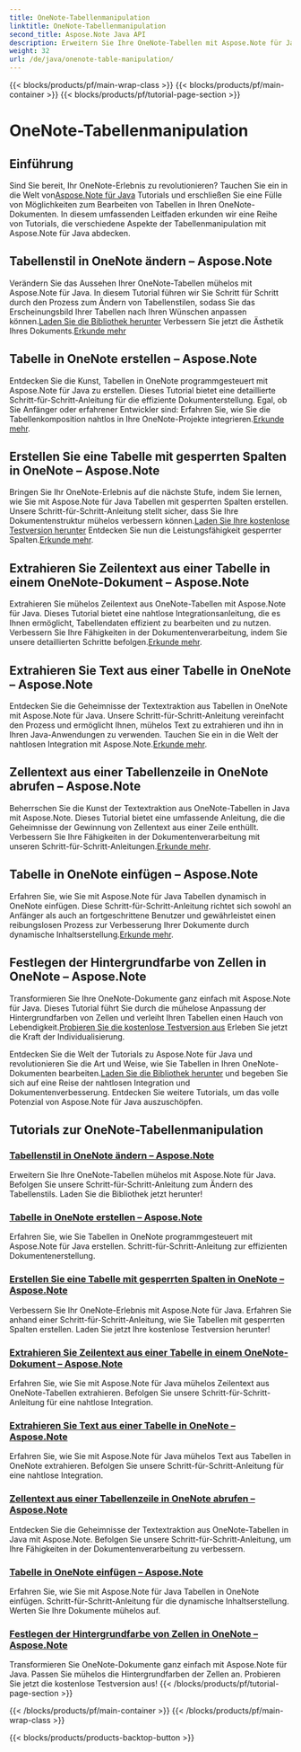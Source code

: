 ```yaml
---
title: OneNote-Tabellenmanipulation
linktitle: OneNote-Tabellenmanipulation
second_title: Aspose.Note Java API
description: Erweitern Sie Ihre OneNote-Tabellen mit Aspose.Note für Java. Ändern Sie Stile, erstellen Sie Tabellen und extrahieren Sie Text nahtlos. Laden Sie die Bibliothek herunter, um eine reibungslose Dokumenterstellung zu gewährleisten.
weight: 32
url: /de/java/onenote-table-manipulation/
---
```


{{< blocks/products/pf/main-wrap-class >}}
{{< blocks/products/pf/main-container >}}
{{< blocks/products/pf/tutorial-page-section >}}

# OneNote-Tabellenmanipulation



## Einführung

 Sind Sie bereit, Ihr OneNote-Erlebnis zu revolutionieren? Tauchen Sie ein in die Welt von[Aspose.Note für Java](https://www.aspose.com/products/note/java) Tutorials und erschließen Sie eine Fülle von Möglichkeiten zum Bearbeiten von Tabellen in Ihren OneNote-Dokumenten. In diesem umfassenden Leitfaden erkunden wir eine Reihe von Tutorials, die verschiedene Aspekte der Tabellenmanipulation mit Aspose.Note für Java abdecken.

## Tabellenstil in OneNote ändern – Aspose.Note
 Verändern Sie das Aussehen Ihrer OneNote-Tabellen mühelos mit Aspose.Note für Java. In diesem Tutorial führen wir Sie Schritt für Schritt durch den Prozess zum Ändern von Tabellenstilen, sodass Sie das Erscheinungsbild Ihrer Tabellen nach Ihren Wünschen anpassen können.[Laden Sie die Bibliothek herunter](https://releases.aspose.com/downloads/note/java) Verbessern Sie jetzt die Ästhetik Ihres Dokuments.[Erkunde mehr](./change-table-style/)

## Tabelle in OneNote erstellen – Aspose.Note
Entdecken Sie die Kunst, Tabellen in OneNote programmgesteuert mit Aspose.Note für Java zu erstellen. Dieses Tutorial bietet eine detaillierte Schritt-für-Schritt-Anleitung für die effiziente Dokumenterstellung. Egal, ob Sie Anfänger oder erfahrener Entwickler sind: Erfahren Sie, wie Sie die Tabellenkomposition nahtlos in Ihre OneNote-Projekte integrieren.[Erkunde mehr](./compose-table/).

## Erstellen Sie eine Tabelle mit gesperrten Spalten in OneNote – Aspose.Note
 Bringen Sie Ihr OneNote-Erlebnis auf die nächste Stufe, indem Sie lernen, wie Sie mit Aspose.Note für Java Tabellen mit gesperrten Spalten erstellen. Unsere Schritt-für-Schritt-Anleitung stellt sicher, dass Sie Ihre Dokumentenstruktur mühelos verbessern können.[Laden Sie Ihre kostenlose Testversion herunter](https://www.aspose.com/downloads/note/java) Entdecken Sie nun die Leistungsfähigkeit gesperrter Spalten.[Erkunde mehr](./create-table-with-locked-columns/).

## Extrahieren Sie Zeilentext aus einer Tabelle in einem OneNote-Dokument – Aspose.Note
Extrahieren Sie mühelos Zeilentext aus OneNote-Tabellen mit Aspose.Note für Java. Dieses Tutorial bietet eine nahtlose Integrationsanleitung, die es Ihnen ermöglicht, Tabellendaten effizient zu bearbeiten und zu nutzen. Verbessern Sie Ihre Fähigkeiten in der Dokumentenverarbeitung, indem Sie unsere detaillierten Schritte befolgen.[Erkunde mehr](./extract-row-text-from-table/).

## Extrahieren Sie Text aus einer Tabelle in OneNote – Aspose.Note
 Entdecken Sie die Geheimnisse der Textextraktion aus Tabellen in OneNote mit Aspose.Note für Java. Unsere Schritt-für-Schritt-Anleitung vereinfacht den Prozess und ermöglicht Ihnen, mühelos Text zu extrahieren und ihn in Ihren Java-Anwendungen zu verwenden. Tauchen Sie ein in die Welt der nahtlosen Integration mit Aspose.Note.[Erkunde mehr](./extract-text-from-table/).

## Zellentext aus einer Tabellenzeile in OneNote abrufen – Aspose.Note
 Beherrschen Sie die Kunst der Textextraktion aus OneNote-Tabellen in Java mit Aspose.Note. Dieses Tutorial bietet eine umfassende Anleitung, die die Geheimnisse der Gewinnung von Zellentext aus einer Zeile enthüllt. Verbessern Sie Ihre Fähigkeiten in der Dokumentenverarbeitung mit unseren Schritt-für-Schritt-Anleitungen.[Erkunde mehr](./get-cell-text-from-row/).

## Tabelle in OneNote einfügen – Aspose.Note
Erfahren Sie, wie Sie mit Aspose.Note für Java Tabellen dynamisch in OneNote einfügen. Diese Schritt-für-Schritt-Anleitung richtet sich sowohl an Anfänger als auch an fortgeschrittene Benutzer und gewährleistet einen reibungslosen Prozess zur Verbesserung Ihrer Dokumente durch dynamische Inhaltserstellung.[Erkunde mehr](./insert-table/).

## Festlegen der Hintergrundfarbe von Zellen in OneNote – Aspose.Note
 Transformieren Sie Ihre OneNote-Dokumente ganz einfach mit Aspose.Note für Java. Dieses Tutorial führt Sie durch die mühelose Anpassung der Hintergrundfarben von Zellen und verleiht Ihren Tabellen einen Hauch von Lebendigkeit.[Probieren Sie die kostenlose Testversion aus](https://www.aspose.com/downloads/note/java) Erleben Sie jetzt die Kraft der Individualisierung.

 Entdecken Sie die Welt der Tutorials zu Aspose.Note für Java und revolutionieren Sie die Art und Weise, wie Sie Tabellen in Ihren OneNote-Dokumenten bearbeiten.[Laden Sie die Bibliothek herunter](https://releases.aspose.com/downloads/note/java) und begeben Sie sich auf eine Reise der nahtlosen Integration und Dokumentenverbesserung. Entdecken Sie weitere Tutorials, um das volle Potenzial von Aspose.Note für Java auszuschöpfen.
## Tutorials zur OneNote-Tabellenmanipulation
### [Tabellenstil in OneNote ändern – Aspose.Note](./change-table-style/)
Erweitern Sie Ihre OneNote-Tabellen mühelos mit Aspose.Note für Java. Befolgen Sie unsere Schritt-für-Schritt-Anleitung zum Ändern des Tabellenstils. Laden Sie die Bibliothek jetzt herunter!
### [Tabelle in OneNote erstellen – Aspose.Note](./compose-table/)
Erfahren Sie, wie Sie Tabellen in OneNote programmgesteuert mit Aspose.Note für Java erstellen. Schritt-für-Schritt-Anleitung zur effizienten Dokumentenerstellung.
### [Erstellen Sie eine Tabelle mit gesperrten Spalten in OneNote – Aspose.Note](./create-table-with-locked-columns/)
Verbessern Sie Ihr OneNote-Erlebnis mit Aspose.Note für Java. Erfahren Sie anhand einer Schritt-für-Schritt-Anleitung, wie Sie Tabellen mit gesperrten Spalten erstellen. Laden Sie jetzt Ihre kostenlose Testversion herunter!
### [Extrahieren Sie Zeilentext aus einer Tabelle in einem OneNote-Dokument – Aspose.Note](./extract-row-text-from-table/)
Erfahren Sie, wie Sie mit Aspose.Note für Java mühelos Zeilentext aus OneNote-Tabellen extrahieren. Befolgen Sie unsere Schritt-für-Schritt-Anleitung für eine nahtlose Integration.
### [Extrahieren Sie Text aus einer Tabelle in OneNote – Aspose.Note](./extract-text-from-table/)
Erfahren Sie, wie Sie mit Aspose.Note für Java mühelos Text aus Tabellen in OneNote extrahieren. Befolgen Sie unsere Schritt-für-Schritt-Anleitung für eine nahtlose Integration.
### [Zellentext aus einer Tabellenzeile in OneNote abrufen – Aspose.Note](./get-cell-text-from-row/)
Entdecken Sie die Geheimnisse der Textextraktion aus OneNote-Tabellen in Java mit Aspose.Note. Befolgen Sie unsere Schritt-für-Schritt-Anleitung, um Ihre Fähigkeiten in der Dokumentenverarbeitung zu verbessern.
### [Tabelle in OneNote einfügen – Aspose.Note](./insert-table/)
Erfahren Sie, wie Sie mit Aspose.Note für Java Tabellen in OneNote einfügen. Schritt-für-Schritt-Anleitung für die dynamische Inhaltserstellung. Werten Sie Ihre Dokumente mühelos auf.
### [Festlegen der Hintergrundfarbe von Zellen in OneNote – Aspose.Note](./setting-cell-background-color/)
Transformieren Sie OneNote-Dokumente ganz einfach mit Aspose.Note für Java. Passen Sie mühelos die Hintergrundfarben der Zellen an. Probieren Sie jetzt die kostenlose Testversion aus!
{{< /blocks/products/pf/tutorial-page-section >}}

{{< /blocks/products/pf/main-container >}}
{{< /blocks/products/pf/main-wrap-class >}}

{{< blocks/products/products-backtop-button >}}
